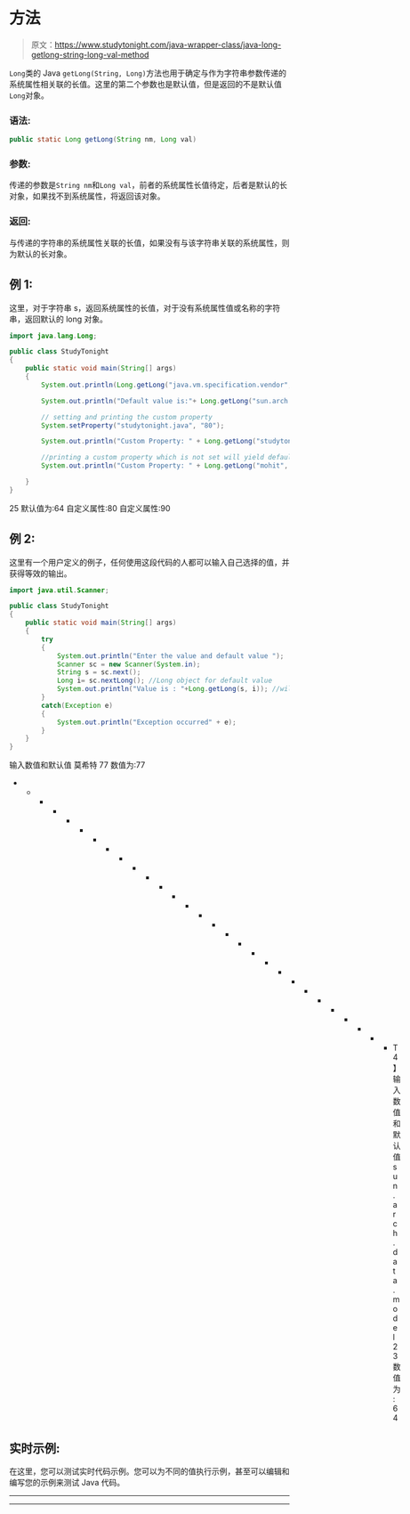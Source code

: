 # 方法

> 原文：<https://www.studytonight.com/java-wrapper-class/java-long-getlong-string-long-val-method>

`Long`类的 Java `getLong(String, Long)`方法也用于确定与作为字符串参数传递的系统属性相关联的长值。这里的第二个参数也是默认值，但是返回的不是默认值`Long`对象。

### 语法:

```java
public static Long getLong(String nm, Long val)
```

### 参数:

传递的参数是`String nm`和`Long val`，前者的系统属性长值待定，后者是默认的长对象，如果找不到系统属性，将返回该对象。

### 返回:

与传递的字符串的系统属性关联的长值，如果没有与该字符串关联的系统属性，则为默认的长对象。

## 例 1:

这里，对于字符串 s，返回系统属性的长值，对于没有系统属性值或名称的字符串，返回默认的 long 对象。

```java
import java.lang.Long;

public class StudyTonight 
{  
    public static void main(String[] args)
    {          
        System.out.println(Long.getLong("java.vm.specification.vendor", 25));// Print default system property   

        System.out.println("Default value is:"+ Long.getLong("sun.arch.data.model")); //Prints the system property 

        // setting and printing the custom property  
        System.setProperty("studytonight.java", "80");  

        System.out.println("Custom Property: " + Long.getLong("studytonight.java"));  

        //printing a custom property which is not set will yield default value
        System.out.println("Custom Property: " + Long.getLong("mohit", 90));  

    }  
}
```

25
默认值为:64
自定义属性:80
自定义属性:90

## 例 2:

这里有一个用户定义的例子，任何使用这段代码的人都可以输入自己选择的值，并获得等效的输出。

```java
import java.util.Scanner; 

public class StudyTonight
{  
    public static void main(String[] args) 
    {               
        try
        {
            System.out.println("Enter the value and default value ");                   
            Scanner sc = new Scanner(System.in);  
            String s = sc.next();
            Long i= sc.nextLong(); //Long object for default value
            System.out.println("Value is : "+Long.getLong(s, i)); //will returns the long value of the system property 
        }
        catch(Exception e)
        {
            System.out.println("Exception occurred" + e);
        }
    }  
} 
```

输入数值和默认值
莫希特 77
数值为:77
* * * * * * * * * * * * * * * * * * * * * * * * * * * * * T4】输入数值和默认值
sun.arch.data.model 23
数值为:64

## 实时示例:

在这里，您可以测试实时代码示例。您可以为不同的值执行示例，甚至可以编辑和编写您的示例来测试 Java 代码。

* * *

* * *